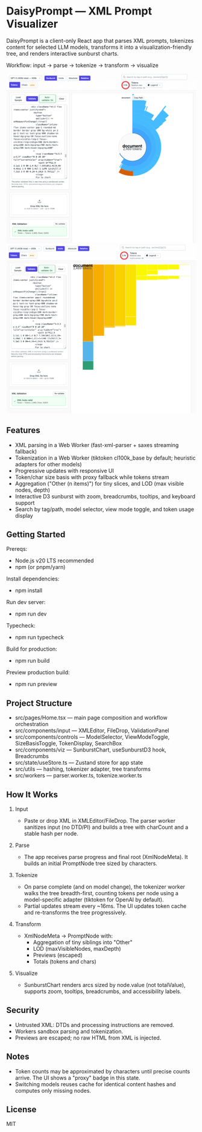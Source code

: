 # DaisyPrompt — XML Prompt Visualizer

DaisyPrompt is a client-only React app that parses XML prompts, tokenizes content for selected LLM models, transforms it into a visualization-friendly tree, and renders interactive sunburst charts.

Workflow: input → parse → tokenize → transform → visualize

![](assets/cover1.png)
![](assets/cover2.png)


## Features

- XML parsing in a Web Worker (fast-xml-parser + saxes streaming fallback)
- Tokenization in a Web Worker (tiktoken cl100k_base by default; heuristic adapters for other models)
- Progressive updates with responsive UI
- Token/char size basis with proxy fallback while tokens stream
- Aggregation ("Other (n items)") for tiny slices, and LOD (max visible nodes, depth)
- Interactive D3 sunburst with zoom, breadcrumbs, tooltips, and keyboard support
- Search by tag/path, model selector, view mode toggle, and token usage display

## Getting Started

Prereqs:
- Node.js v20 LTS recommended
- npm (or pnpm/yarn)

Install dependencies:
- npm install

Run dev server:
- npm run dev

Typecheck:
- npm run typecheck

Build for production:
- npm run build

Preview production build:
- npm run preview

## Project Structure

- src/pages/Home.tsx — main page composition and workflow orchestration
- src/components/input — XMLEditor, FileDrop, ValidationPanel
- src/components/controls — ModelSelector, ViewModeToggle, SizeBasisToggle, TokenDisplay, SearchBox
- src/components/viz — SunburstChart, useSunburstD3 hook, Breadcrumbs
- src/state/useStore.ts — Zustand store for app state
- src/utils — hashing, tokenizer adapter, tree transforms
- src/workers — parser.worker.ts, tokenize.worker.ts

## How It Works

1. Input
   - Paste or drop XML in XMLEditor/FileDrop. The parser worker sanitizes input (no DTD/PI) and builds a tree with charCount and a stable hash per node.

2. Parse
   - The app receives parse progress and final root (XmlNodeMeta). It builds an initial PromptNode tree sized by characters.

3. Tokenize
   - On parse complete (and on model change), the tokenizer worker walks the tree breadth-first, counting tokens per node using a model-specific adapter (tiktoken for OpenAI by default).
   - Partial updates stream every ~16ms. The UI updates token cache and re-transforms the tree progressively.

4. Transform
   - XmlNodeMeta → PromptNode with:
     - Aggregation of tiny siblings into "Other"
     - LOD (maxVisibleNodes, maxDepth)
     - Previews (escaped)
     - Totals (tokens and chars)

5. Visualize
   - SunburstChart renders arcs sized by node.value (not totalValue), supports zoom, tooltips, breadcrumbs, and accessibility labels.

## Security

- Untrusted XML: DTDs and processing instructions are removed.
- Workers sandbox parsing and tokenization.
- Previews are escaped; no raw HTML from XML is injected.

## Notes

- Token counts may be approximated by characters until precise counts arrive. The UI shows a "proxy" badge in this state.
- Switching models reuses cache for identical content hashes and computes only missing nodes.

## License

MIT
